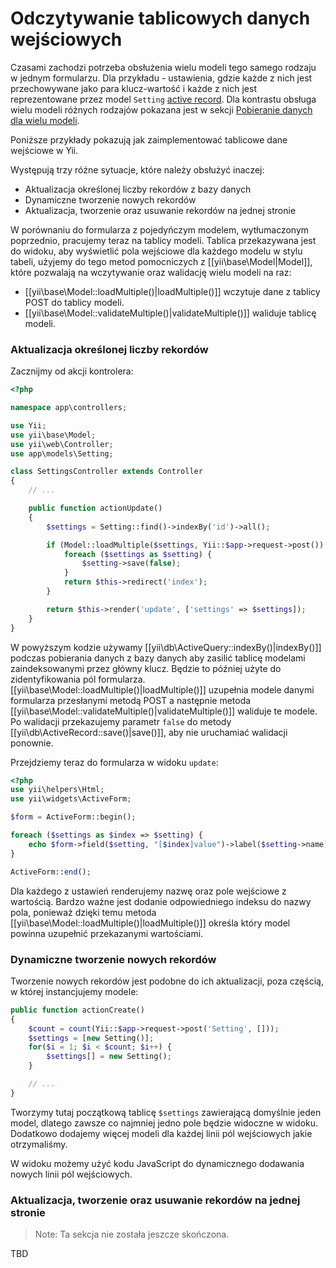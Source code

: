 Odczytywanie tablicowych danych wejściowych
========================

Czasami zachodzi potrzeba obsłużenia wielu modeli tego samego rodzaju w jednym formularzu. Dla przykładu - ustawienia, gdzie każde z nich jest przechowywane jako para klucz-wartość 
i każde z nich jest reprezentowane przez model `Setting` [active record](db-active-record.md). 
Dla kontrastu obsługa wielu modeli różnych rodzajów pokazana jest w sekcji [Pobieranie danych dla wielu modeli](input-multiple-models.md).


Poniższe przykłady pokazują jak zaimplementować tablicowe dane wejściowe w Yii.

Występują trzy różne sytuacje, które należy obsłużyć inaczej:
- Aktualizacja określonej liczby rekordów z bazy danych
- Dynamiczne tworzenie nowych rekordów
- Aktualizacja, tworzenie oraz usuwanie rekordów na jednej stronie


W porównaniu do formularza z pojedyńczym modelem, wytłumaczonym poprzednio, pracujemy teraz na tablicy modeli.
Tablica przekazywana jest do widoku, aby wyświetlić pola wejściowe dla każdego modelu w stylu tabeli, 
użyjemy do tego metod pomocniczych z [[yii\base\Model|Model]], które pozwalają na wczytywanie oraz walidację wielu modeli na raz:

- [[yii\base\Model::loadMultiple()|loadMultiple()]] wczytuje dane z tablicy POST do tablicy modeli. 
- [[yii\base\Model::validateMultiple()|validateMultiple()]] waliduje tablicę modeli.

### Aktualizacja określonej liczby rekordów

Zacznijmy od akcji kontrolera:

```php
<?php

namespace app\controllers;

use Yii;
use yii\base\Model;
use yii\web\Controller;
use app\models\Setting;

class SettingsController extends Controller
{
    // ...

    public function actionUpdate()
    {
        $settings = Setting::find()->indexBy('id')->all();

        if (Model::loadMultiple($settings, Yii::$app->request->post()) && Model::validateMultiple($settings)) {
            foreach ($settings as $setting) {
                $setting->save(false);
            }
            return $this->redirect('index');
        }

        return $this->render('update', ['settings' => $settings]);
    }
}
```

W powyższym kodzie używamy [[yii\db\ActiveQuery::indexBy()|indexBy()]] podczas pobierania danych z bazy danych aby zasilić tablicę modelami zaindeksowanymi przez główny klucz.
Będzie to później użyte do zidentyfikowania pól formularza. [[yii\base\Model::loadMultiple()|loadMultiple()]] uzupełnia modele danymi formularza przesłanymi metodą POST 
a następnie metoda [[yii\base\Model::validateMultiple()|validateMultiple()]] waliduje te modele. 
Po walidacji przekazujemy parametr `false` do metody [[yii\db\ActiveRecord::save()|save()]], aby nie uruchamiać walidacji ponownie.

Przejdziemy teraz do formularza w widoku `update`:

```php
<?php
use yii\helpers\Html;
use yii\widgets\ActiveForm;

$form = ActiveForm::begin();

foreach ($settings as $index => $setting) {
    echo $form->field($setting, "[$index]value")->label($setting->name);
}

ActiveForm::end();
```

Dla każdego z ustawień renderujemy nazwę oraz pole wejściowe z wartością. Bardzo ważne jest dodanie odpowiedniego indeksu do nazwy pola, ponieważ dzięki temu 
metoda [[yii\base\Model::loadMultiple()|loadMultiple()]] określa który model powinna uzupełnić przekazanymi wartościami.

### Dynamiczne tworzenie nowych rekordów

Tworzenie nowych rekordów jest podobne do ich aktualizacji, poza częścią, w której instancjujemy modele:

```php
public function actionCreate()
{
    $count = count(Yii::$app->request->post('Setting', []));
    $settings = [new Setting()];
    for($i = 1; $i < $count; $i++) {
        $settings[] = new Setting();
    }

    // ...
}
```

Tworzymy tutaj początkową tablicę `$settings` zawierającą domyślnie jeden model, dlatego zawsze co najmniej jedno pole będzie widoczne w widoku.
Dodatkowo dodajemy więcej modeli dla każdej linii pól wejściowych jakie otrzymaliśmy.

W widoku możemy użyć kodu JavaScript do dynamicznego dodawania nowych linii pól wejściowych.

### Aktualizacja, tworzenie oraz usuwanie rekordów na jednej stronie

> Note: Ta sekcja nie została jeszcze skończona.

TBD
